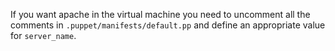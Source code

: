 If you want apache in the virtual machine you need to uncomment all the comments in `.puppet/manifests/default.pp` and define an appropriate value for `server_name`.